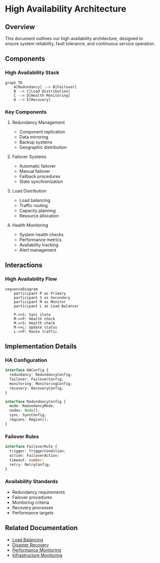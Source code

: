 # High Availability Architecture

## Overview

This document outlines our high availability architecture, designed to ensure system reliability, fault tolerance, and continuous service operation.

## Components

### High Availability Stack
```mermaid
graph TD
    A[Redundancy] --> B[Failover]
    B --> C[Load Distribution]
    C --> D[Health Monitoring]
    D --> E[Recovery]
```

### Key Components
1. Redundancy Management
   - Component replication
   - Data mirroring
   - Backup systems
   - Geographic distribution

2. Failover Systems
   - Automatic failover
   - Manual failover
   - Failback procedures
   - State synchronization

3. Load Distribution
   - Load balancing
   - Traffic routing
   - Capacity planning
   - Resource allocation

4. Health Monitoring
   - System health checks
   - Performance metrics
   - Availability tracking
   - Alert management

## Interactions

### High Availability Flow
```mermaid
sequenceDiagram
    participant P as Primary
    participant S as Secondary
    participant M as Monitor
    participant L as Load Balancer
    
    P->>S: Sync state
    M->>P: Health check
    M->>S: Health check
    M->>L: Update status
    L->>P: Route traffic
```

## Implementation Details

### HA Configuration
```typescript
interface HAConfig {
  redundancy: RedundancyConfig;
  failover: FailoverConfig;
  monitoring: MonitoringConfig;
  recovery: RecoveryConfig;
}

interface RedundancyConfig {
  mode: RedundancyMode;
  nodes: Node[];
  sync: SyncConfig;
  regions: Region[];
}
```

### Failover Rules
```typescript
interface FailoverRule {
  trigger: TriggerCondition;
  action: FailoverAction;
  timeout: number;
  retry: RetryConfig;
}
```

### Availability Standards
- Redundancy requirements
- Failover procedures
- Monitoring criteria
- Recovery processes
- Performance targets

## Related Documentation
- [Load Balancing](./load-balancing.md)
- [Disaster Recovery](./disaster-recovery.md)
- [Performance Monitoring](./performance-monitoring.md)
- [Infrastructure Monitoring](./infrastructure-monitoring.md)
